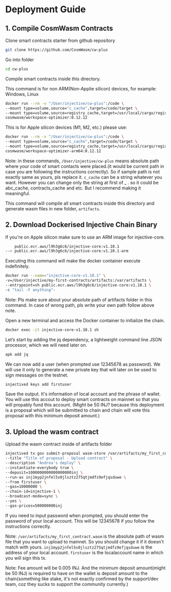 # Deployment Guide

## 1. Compile CosmWasm Contracts

Clone smart contracts starter from github repository

```sh
git clone https://github.com/CosmWasm/cw-plus
```

Go into folder

```sh
cd cw-plus
```

Compile smart contracts inside this directory.

This command is for non ARM(Non-Applie silicon) devices, for example: Windows, Linux

```sh
docker run --rm -v "/User/injective/cw-plus":/code \
--mount type=volume,source="c_cache",target=/code/target \
--mount type=volume,source=registry_cache,target=/usr/local/cargo/registry \
cosmwasm/workspace-optimizer:0.12.12
```

This is for Apple silicon devices (M1, M2, etc.) please use:

```sh
docker run --rm -v "/User/injective/cw-plus":/code \
--mount type=volume,source="c_cache",target=/code/target \
--mount type=volume,source=registry_cache,target=/usr/local/cargo/registry \
cosmwasm/workspace-optimizer-arm64:0.12.12
```

Note: in these commands, `/User/injective/cw-plus` means absolute path where your code of smart contacts were placed.(it would be current path in case you are following the instructions correctly). So if sample path is not exactly same as yours, pls replace it. `c_cache` can be a string whatever you want. However you can change only the string at first of \_ . so it could be abc_cache, contracts_cache and etc. But I recommend making it meaningful.

This command will compile all smart contracts inside this directory and generate wasm files in new folder, `artifacts`.

## 2. Download Dockerised Injective Chain Binary

If you're on Apple silicon make sure to use an ARM image for injective-core.

```sh
    public.ecr.aws/l9h3g6c6/injective-core:v1.10.1
--> public.ecr.aws/l9h3g6c6/injective-core:v1.10.1-arm
```

Executing this command will make the docker container execute indefinitely.

```sh
docker run --name="injective-core-v1.10.1" \
-v=/User/injective/my-first-contracts/artifacts:/var/artifacts \
--entrypoint=sh public.ecr.aws/l9h3g6c6/injective-core:v1.10.1 \
-c "tail -F anything"-
```

Note: Pls make sure about your absolute path of artifacts folder in this command. In case of wrong path, pls write your own path follow above note.

Open a new terminal and access the Docker container to initialize the chain.

```sh
docker exec -it injective-core-v1.10.1 sh
```

Let’s start by adding the jq dependency, a lightweight command line JSON processor, which we will need later on.

```sh
apk add jq
```

We can now add a user (when prompted use 12345678 as password). We will use it only to generate a new private key that will later on be used to sign messages on the testnet.

```sh
injectived keys add firstuser
```

Save the output. It's information of local account and the phrase of wallet. You will use this accout to deploy smart contracts on mainnet so that you will propably fund this account. (Might be 50 INJ? because this deployment is a proposal which will be submitted to chain and chain will vote this proposal with this minimum deposit amount.)

## 3. Upload the wasm contract

Upload the wasm contract inside of artifacts folder

```sh
injectived tx gov submit-proposal wasm-store /var/artifacts/my_first_contract.wasm \
--title "Title of proposal - Upload contract" \
--description "Andrea's deploy" \
--instantiate-everybody true \
--deposit=1000000000000000000inj \
--run-as inj1myp2jnfel5s0jlsztz275qtjmdfz9efjqsduwe \
--from firstuser \
--gas=10000000 \
--chain-id=injective-1 \
--broadcast-mode=sync \
--yes \
--gas-prices=500000000inj
```

If you need to input password when prompted, you should enter the password of your local account. This will be 12345678 if you follow the instructions correctly.

Note: `/var/artifacts/my_first_contract.wasm` is the absolute path of wasm file that you want to upload to mainnet. So you should change it if it doesn't match with yours. `inj1myp2jnfel5s0jlsztz275qtjmdfz9efjqsduwe` is the address of your local account. `firstuser` is the localaccount name in which you will sign this tx.

Note: Fee amount will be 0.005 INJ. And the minimum deposit amount(might be 50 INJ) is required to have on the wallet is deposit amount to the chain(something like stake, it's not exactly confirmed by the support/dev team, coz they sucks to support the community currently.)

